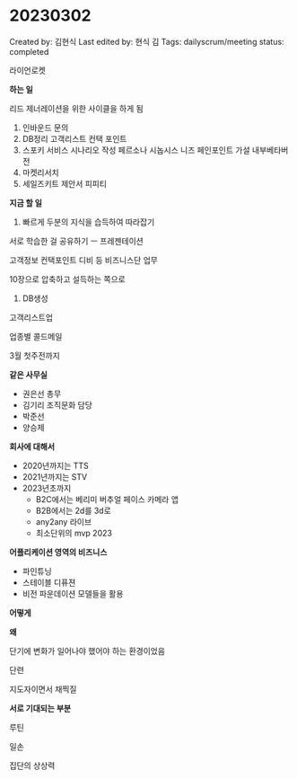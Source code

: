 # 20230302

Created by: 김현식
Last edited by: 현식 김
Tags: dailyscrum/meeting
status: completed

라이언로켓

**하는 일**

리드 제너레이션을 위한 사이클을 하게 됨

1. 인바운드 문의
2. DB정리 고객리스트 컨택 포인트
3. 스포키 서비스 시나리오 작성 페르소나 시놉시스 니즈 페인포인트 가설 내부베타버전
4. 마켓리서치
5. 세일즈키트 제안서 피피티

**지금 할 일**

1. 빠르게 두분의 지식을 습득하여 따라잡기

서로 학습한 걸 공유하기 ㅡ 프레젠테이션

고객정보 컨택포인트 디비 등 비즈니스단 업무

10장으로 압축하고 설득하는 쪽으로

1. DB생성

고객리스트업

업종별 콜드메일

3월 첫주전까지

**같은 사무실**

- 권은선 총무
- 김기리 조직문화 담당
- 박준선
- 양승제

**회사에 대해서**

- 2020년까지는 TTS
- 2021년까지는 STV
- 2023년초까지
    - B2C에서는 베리미 버추얼 페이스 카메라 앱
    - B2B에서는 2d를 3d로
    - any2any 라이브
    - 최소단위의 mvp 2023

**어플리케이션 영역의 비즈니스**

- 파인튜닝
- 스테이블 디퓨젼
- 비전 파운데이션 모델들을 활용

**어떻게**

**왜**

단기에 변화가 일어나야 했어야 하는 환경이었음

단련

지도자이면서 채찍질

**서로 기대되는 부분**

루틴

일손

집단의 상상력